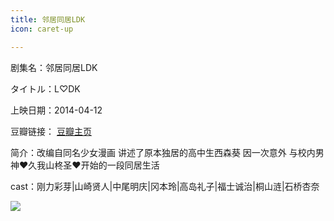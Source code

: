 ```yaml
---
title: 邻居同居LDK
icon: caret-up

---
```


剧集名：邻居同居LDK

タイトル：L♡DK

上映日期：2014-04-12

豆瓣链接： [豆瓣主页](https://movie.douban.com/subject/24532100/)

简介：改编自同名少女漫画 讲述了原本独居的高中生西森葵 因一次意外 与校内男神❤️久我山柊圣❤️开始的一段同居生活 ​​​

cast：刚力彩芽|山崎贤人|中尾明庆|冈本玲|高岛礼子|福士诚治|桐山涟|石桥杏奈

![](https://listpic.tsgsanjiao.com/movie/2014/2014ldk.jpg)
